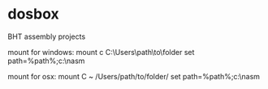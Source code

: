# dosbox

BHT assembly projects

mount for windows:
mount c C:\Users\path\to\folder
set path=%path%;c:\nasm

mount for osx:
mount C ~ /Users/path/to/folder/
set path=%path%;c:\nasm 
